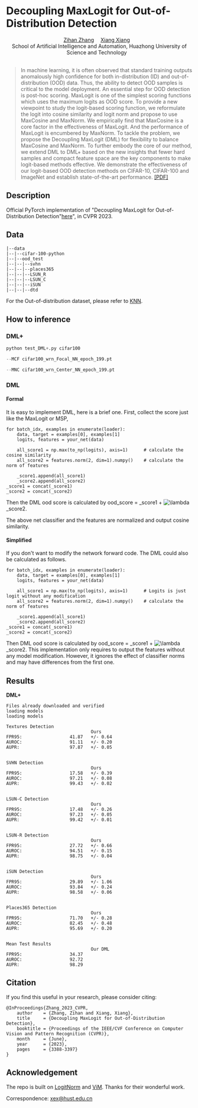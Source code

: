 # Decoupling MaxLogit for Out-of-Distribution Detection

<div align="center">

<div>
    <a href='' target='_blank'>Zihan Zhang</a>&emsp;
    <a href='https://scholar.google.com.hk/citations?hl=zh-CN&user=-D5k5ioAAAAJ&view_op=list_works' target='_blank'>Xiang Xiang</a>&emsp;

</div>
<div>
School of Artificial Intelligence and Automation, Huazhong University of Science and Technology&emsp;
</div>
</div>
<br>

>In machine learning, it is often observed that standard training outputs anomalously high confidence for both in-distribution (ID) and out-of-distribution (OOD) data. Thus, the ability to detect OOD samples is critical to the model deployment. An essential step for OOD detection is post-hoc scoring. MaxLogit is one of the simplest scoring functions which uses the maximum logits as OOD score. To provide a new viewpoint to study the logit-based scoring function, we reformulate the logit into cosine similarity and logit norm and propose to use MaxCosine and MaxNorm. We empirically find that MaxCosine is a core factor in the effectiveness of MaxLogit. And the performance of MaxLogit is encumbered by MaxNorm. To tackle the problem, we propose the Decoupling MaxLogit (DML) for flexibility to balance MaxCosine and MaxNorm. To further embody the core of our method, we extend DML to DML+ based on the new insights that fewer hard samples and compact feature space are the key components to make logit-based methods effective. We demonstrate the effectiveness of our logit-based OOD detection methods on CIFAR-10, CIFAR-100 and ImageNet and establish state-of-the-art performance. [[PDF]](https://openaccess.thecvf.com/content/CVPR2023/papers/Zhang_Decoupling_MaxLogit_for_Out-of-Distribution_Detection_CVPR_2023_paper.pdf)

## Description

Official PyTorch implementation of "Decoupling MaxLogit for Out-of-Distribution Detection"[here](https://openaccess.thecvf.com/content/CVPR2023/papers/Zhang_Decoupling_MaxLogit_for_Out-of-Distribution_Detection_CVPR_2023_paper.pdf)", in CVPR 2023.

## Data

```
|--data
|--|--cifar-100-python
|--|--ood_test
|--|--|--svhn
|--|--|--places365
|--|--|--LSUN_R
|--|--|--LSUN_C
|--|--|--iSUN
|--|--|--dtd
```
For the Out-of-distribution dataset, please refer to [KNN](https://github.com/deeplearning-wisc/knn-ood).


## How to inference

### DML+
```python
python test_DML+.py cifar100 

--MCF cifar100_wrn_Focal_NN_epoch_199.pt 

--MNC cifar100_wrn_Center_NN_epoch_199.pt
```
### DML
#### Formal
It is easy to implement DML, here is a brief one.
First, collect the score just like the MaxLogit or MSP,
```
for batch_idx, examples in enumerate(loader):
    data, target = examples[0], examples[1]
    logits, features = your_net(data)

    all_score1 = np.max(to_np(logits), axis=1)      # calculate the cosine similarity          
    all_score2 = features.norm(2, dim=1).numpy()    # calculate the norm of features

    _score1.append(all_score1)
    _score2.append(all_score2)
_score1 = concat(_score1)
_score2 = concat(_score2)
```
Then the DML ood score is calculated by ood_score = _score1 + <img src="https://latex.codecogs.com/svg.image?&space;\lambda&space;" title=" \lambda " /> _score2.

The above net classifier and the features are normalized and output cosine similarity. 
#### Simplified
If you don't want to modify the network forward code. The DML could also be calculated as follows.

```
for batch_idx, examples in enumerate(loader):
    data, target = examples[0], examples[1]
    logits, features = your_net(data)

    all_score1 = np.max(to_np(logits), axis=1)      # Logits is just logit without any modification         
    all_score2 = features.norm(2, dim=1).numpy()    # calculate the norm of features

    _score1.append(all_score1)
    _score2.append(all_score2)
_score1 = concat(_score1)
_score2 = concat(_score2)
```
Then DML ood score is calculated by ood_score = _score1 + <img src="https://latex.codecogs.com/svg.image?&space;\lambda&space;" title=" \lambda " /> _score2. 
This implementation only requires to output the features without any model modification. However, it ignores the effect of classifier norms and may have differences from the first one.

## Results 
**DML+**
```
Files already downloaded and verified
loading models
loading models

Textures Detection
                                Ours
FPR95:                  41.87   +/- 0.64
AUROC:                  91.11   +/- 0.20
AUPR:                   97.87   +/- 0.05


SVHN Detection
                                Ours
FPR95:                  17.58   +/- 0.39
AUROC:                  97.21   +/- 0.08
AUPR:                   99.43   +/- 0.02


LSUN-C Detection
                                Ours
FPR95:                  17.48   +/- 0.26
AUROC:                  97.23   +/- 0.05
AUPR:                   99.42   +/- 0.01


LSUN-R Detection
                                Ours
FPR95:                  27.72   +/- 0.66
AUROC:                  94.51   +/- 0.15
AUPR:                   98.75   +/- 0.04


iSUN Detection
                                Ours
FPR95:                  29.89   +/- 1.06
AUROC:                  93.84   +/- 0.24
AUPR:                   98.58   +/- 0.06


Places365 Detection
                                Ours
FPR95:                  71.70   +/- 0.28
AUROC:                  82.45   +/- 0.48
AUPR:                   95.69   +/- 0.20


Mean Test Results
                                Our DML
FPR95:                  34.37
AUROC:                  92.72
AUPR:                   98.29

```


## Citation
If you find this useful in your research, please consider citing:
```
@InProceedings{Zhang_2023_CVPR,
    author    = {Zhang, Zihan and Xiang, Xiang},
    title     = {Decoupling MaxLogit for Out-of-Distribution Detection},
    booktitle = {Proceedings of the IEEE/CVF Conference on Computer Vision and Pattern Recognition (CVPR)},
    month     = {June},
    year      = {2023},
    pages     = {3388-3397}
}
```

## Acknowledgement
The repo is built on [LogitNorm](https://github.com/hongxin001/logitnorm_ood) and [ViM](https://github.com/haoqiwang/vim). Thanks for their wonderful work.

Correspondence: xex@hust.edu.cn
